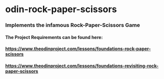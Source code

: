 # odin-rock-paper-scissors

### Implements the infamous Rock-Paper-Scissors Game

#### The Project Requirements can be found here:
#### https://www.theodinproject.com/lessons/foundations-rock-paper-scissors
#### https://www.theodinproject.com/lessons/foundations-revisiting-rock-paper-scissors
